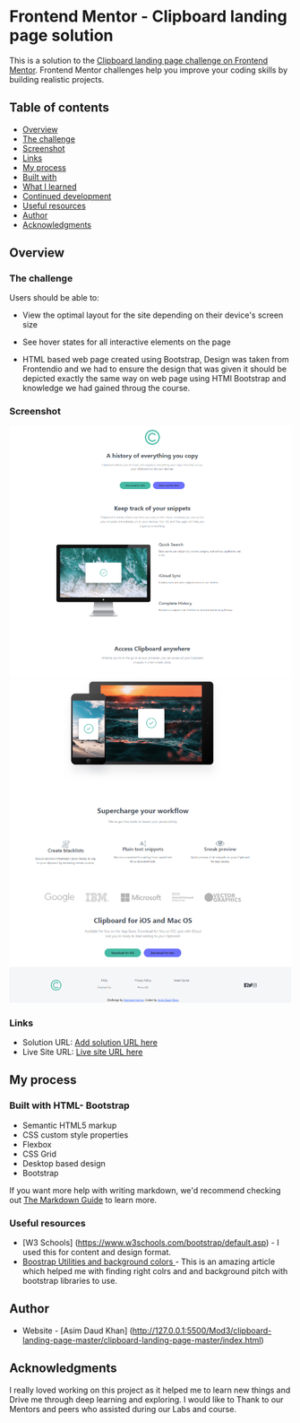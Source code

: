 # Frontend Mentor - Clipboard landing page solution

This is a solution to the [Clipboard landing page challenge on Frontend Mentor](https://www.frontendmentor.io/challenges/clipboard-landing-page-5cc9bccd6c4c91111378ecb9). Frontend Mentor challenges help you improve your coding skills by building realistic projects. 

## Table of contents

- [Overview](#overview)
- [The challenge](#the-challenge)
- [Screenshot](#screenshot)
- [Links](#links)
- [My process](#my-process)
- [Built with](#built-with)
- [What I learned](#what-i-learned)
- [Continued development](#continued-development)
- [Useful resources](#useful-resources)
- [Author](#author)
- [Acknowledgments](#acknowledgments)

## Overview

### The challenge

Users should be able to:

- View the optimal layout for the site depending on their device's screen size
- See hover states for all interactive elements on the page

- HTML based web page created using Bootstrap, Design was taken from Frontendio and we had to ensure the design that was given it should be depicted exactly the same way on web page using HTMl Bootstrap and knowledge we had gained throug the course. 

### Screenshot

![alt text ](Final-design-snip/design-snip-1.png) 
![alt text ](Final-design-snip/design-snip-2.png) 


### Links

- Solution URL: [Add solution URL here](https://your-solution-url.com)
- Live Site URL: [Live site URL here](http://127.0.0.1:5500/Mod3/clipboard-landing-page-master/clipboard-landing-page-master/index.html)

## My process

### Built with HTML- Bootstrap

- Semantic HTML5 markup
- CSS custom style properties
- Flexbox
- CSS Grid
- Desktop based design
- Bootstrap



If you want more help with writing markdown, we'd recommend checking out [The Markdown Guide](https://www.markdownguide.org/) to learn more.


### Useful resources

- [W3 Schools] (https://www.w3schools.com/bootstrap/default.asp) - I used this for content and design format.
- [Boostrap Utilities and background colors ](https://getbootstrap.com/docs/5.3/utilities/background/) - This is an amazing article which helped me with finding right colrs and and background pitch with bootstrap libraries to use.


## Author

- Website - [Asim Daud Khan] (http://127.0.0.1:5500/Mod3/clipboard-landing-page-master/clipboard-landing-page-master/index.html)



## Acknowledgments

I really loved working on this project as it helped me to learn new things and Drive me through deep learning and exploring. I would like to Thank to our Mentors and peers who assisted during our Labs and course.


